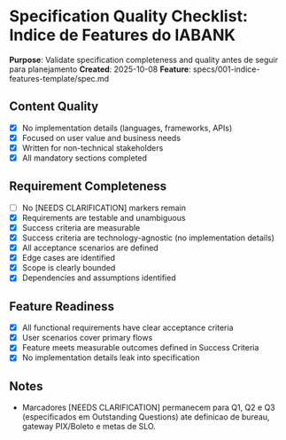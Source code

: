 # Specification Quality Checklist: Indice de Features do IABANK

**Purpose**: Validate specification completeness and quality antes de seguir para planejamento
**Created**: 2025-10-08
**Feature**: specs/001-indice-features-template/spec.md

## Content Quality

- [x] No implementation details (languages, frameworks, APIs)
- [x] Focused on user value and business needs
- [x] Written for non-technical stakeholders
- [x] All mandatory sections completed

## Requirement Completeness

- [ ] No [NEEDS CLARIFICATION] markers remain
- [x] Requirements are testable and unambiguous
- [x] Success criteria are measurable
- [x] Success criteria are technology-agnostic (no implementation details)
- [x] All acceptance scenarios are defined
- [x] Edge cases are identified
- [x] Scope is clearly bounded
- [x] Dependencies and assumptions identified

## Feature Readiness

- [x] All functional requirements have clear acceptance criteria
- [x] User scenarios cover primary flows
- [x] Feature meets measurable outcomes defined in Success Criteria
- [x] No implementation details leak into specification

## Notes

- Marcadores [NEEDS CLARIFICATION] permanecem para Q1, Q2 e Q3 (especificados em Outstanding Questions) ate definicao de bureau, gateway PIX/Boleto e metas de SLO.
